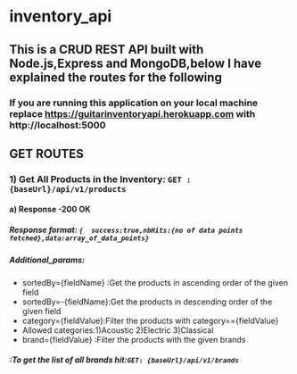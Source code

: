 # inventory_api
## This is a CRUD REST API  built with Node.js,Express and MongoDB,below I have explained the routes for the following
### If you  are running this application on your local machine replace https://guitarinventoryapi.herokuapp.com with http://localhost:5000
## GET ROUTES
### 1) Get All Products in the Inventory:  `GET :{baseUrl}/api/v1/products`
####   a) Response -200 OK
#####  Response format: ` {  success:true,nbHits:{no of data points fetched},data:array_of_data_points} `
#####  Additional_params: 
* sortedBy={fieldName} :Get the products in ascending order  of the given field
* sortedBy=-{fieldName}:Get the products in descending order of the given field
* category={fieldValue}:Filter the products with category=={fieldValue}
 * Allowed categories:1)Acoustic 2)Electric 3)Classical
* brand={fieldValue} :Filter the products with the given brands
#####                    :To get the list of all brands hit:`GET: {baseUrl}/api/v1/brands`
